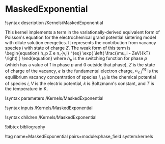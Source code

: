 # MaskedExponential

!syntax description /Kernels/MaskedExponential

This kernel implements a term in the variationally-derived equivalent form of Poisson's equation
for the electrochemical grand potential sintering model with dilute solution energetics.
It represents the contribution from vacancy species $i$ with state of charge $Z$.
The weak form of this term is
\begin{equation}
h_p Z e n_{v,i} ^{eq} \exp{ \left( \frac{\mu_i - ZeV}{kT} \right) }
\end{equation}
where $h_p$ is the switching function for phase $p$ (which has a value of 1 in phase $p$ and 0 outside that phase),
$Z$ is the state of charge of the vacancy, $e$ is the fundamental electron charge, $n_{v,i} ^{eq}$ is the equilibrium vacancy concentration of species $i$, $\mu_i$ is the chemical potential of species $i$, $V$ is the electric
potential, $k$ is Boltzmann's constant, and $T$ is the temperature in K.

!syntax parameters /Kernels/MaskedExponential

!syntax inputs /Kernels/MaskedExponential

!syntax children /Kernels/MaskedExponential

!bibtex bibliography

!tag name=MaskedExponential pairs=module:phase_field system:kernels
